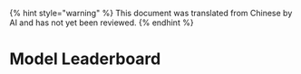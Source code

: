 
{% hint style="warning" %}
This document was translated from Chinese by AI and has not yet been reviewed.
{% endhint %}

# Model Leaderboard